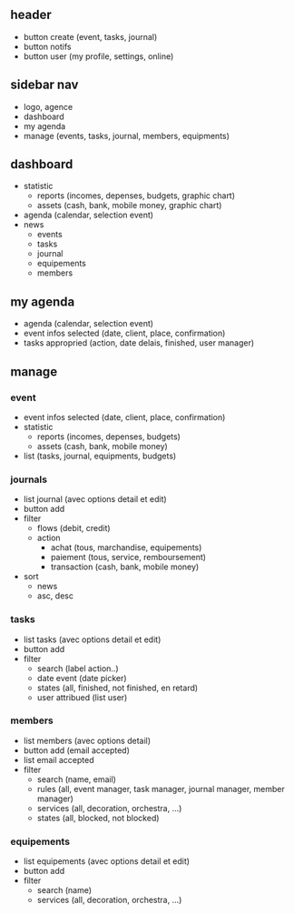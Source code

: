 ## header
- button create (event, tasks, journal)
- button notifs
- button user (my profile, settings, online)

## sidebar nav
- logo, agence
- dashboard
- my agenda
- manage (events, tasks, journal, members, equipments)

## dashboard
- statistic
  - reports (incomes, depenses, budgets, graphic chart)
  - assets (cash, bank, mobile money, graphic chart)
- agenda (calendar, selection event)
- news
  - events
  - tasks
  - journal
  - equipements
  - members

## my agenda
- agenda (calendar, selection event)
- event infos selected (date, client, place, confirmation)
- tasks appropried (action, date delais, finished, user manager)

## manage
### event
  - event infos selected (date, client, place, confirmation)
  - statistic
    - reports (incomes, depenses, budgets)
    - assets (cash, bank, mobile money)
  - list (tasks, journal, equipments, budgets)
### journals
  - list journal (avec options detail et edit)
  - button add
  - filter 
    - flows (debit, credit)
    - action
      - achat (tous, marchandise, equipements)
      - paiement (tous, service, remboursement)
      - transaction (cash, bank, mobile money)
  - sort
    - news
    - asc, desc
### tasks
  - list tasks (avec options detail et edit)
  - button add
  - filter
    - search (label action..)
    - date event (date picker)
    - states (all, finished, not finished, en retard)
    - user attribued (list user)
### members
  - list members (avec options detail)
  - button add (email accepted)
  - list email accepted
  - filter
    - search (name, email)
    - rules (all, event manager, task manager, journal manager, member manager)
    - services (all, decoration, orchestra, ...)
    - states (all, blocked, not blocked)
### equipements
  - list equipements (avec options detail et edit)
  - button add
  - filter
    - search (name)
    - services (all, decoration, orchestra, ...)